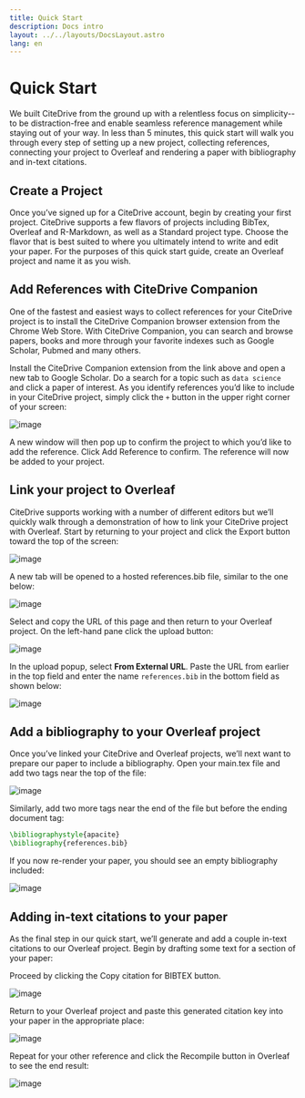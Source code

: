 ```yaml
---
title: Quick Start
description: Docs intro
layout: ../../layouts/DocsLayout.astro
lang: en
---
```


# Quick Start

We built CiteDrive from the ground up with a relentless focus on simplicity-- to be distraction-free and enable seamless reference management while staying out of your way. In less than 5 minutes, this quick start will walk you through every step of setting up a new project, collecting references, connecting your project to Overleaf and rendering a paper with bibliography and in-text citations.

## Create a Project

Once you’ve signed up for a CiteDrive account, begin by creating your first project. CiteDrive supports a few flavors of projects including BibTex, Overleaf and R-Markdown, as well as a Standard project type. Choose the flavor that is best suited to where you ultimately intend to write and edit your paper. For the purposes of this quick start guide, create an Overleaf project and name it as you wish.

## Add References with CiteDrive Companion

One of the fastest and easiest ways to collect references for your CiteDrive project is to install the CiteDrive Companion browser extension from the Chrome Web Store. With CiteDrive Companion, you can search and browse papers, books and more through your favorite indexes such as Google Scholar, Pubmed and many others.

Install the CiteDrive Companion extension from the link above and open a new tab to Google Scholar. Do a search for a topic such as `data science` and click a paper of interest. As you identify references you’d like to include in your CiteDrive project, simply click the `+` button in the upper right corner of your screen:

![image](/das)


A new window will then pop up to confirm the project to which you’d like to add the reference. Click Add Reference to confirm. The reference will now be added to your project.


## Link your project to Overleaf
CiteDrive supports working with a number of different editors but we’ll quickly walk through a demonstration of how to link your CiteDrive project with Overleaf. Start by returning to your project and click the Export button toward the top of the screen:

![image](/das)


A new tab will be opened to a hosted references.bib file, similar to the one below:

![image](/das)


Select and copy the URL of this page and then return to your Overleaf project. On the left-hand pane click the upload button:

![image](/das)


In the upload popup, select **From External URL**. Paste the URL from earlier in the top field and enter the name `references.bib` in the bottom field as shown below:

![image](/das)

## Add a bibliography to your Overleaf project
Once you’ve linked your CiteDrive and Overleaf projects, we’ll next want to prepare our paper to include a bibliography. Open your main.tex file and add two tags near the top of the file:

![image](/das)

Similarly, add two more tags near the end of the file but before the ending document tag:

```tex
\bibliographystyle{apacite}
\bibliography{references.bib}
```

If you now re-render your paper, you should see an empty bibliography included:

![image](/das)

## Adding in-text citations to your paper
As the final step in our quick start, we’ll generate and add a couple in-text citations to our Overleaf project. Begin by drafting some text for a section of your paper:

Proceed by clicking the Copy citation for BIBTEX button.

![image](/das)

Return to your Overleaf project and paste this generated citation key into your paper in the appropriate place:

![image](/das)

Repeat for your other reference and click the Recompile button in Overleaf to see the end result:

![image](/das)
